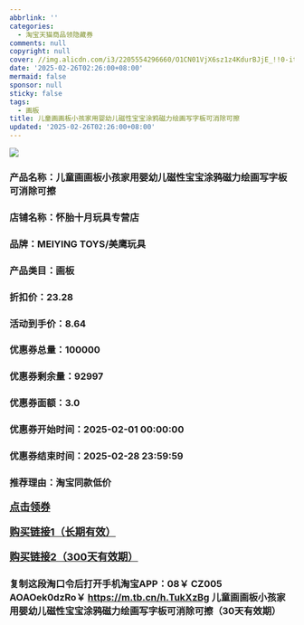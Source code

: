 ```yaml
---
abbrlink: ''
categories:
  - 淘宝天猫商品领隐藏券
comments: null
copyright: null
cover: //img.alicdn.com/i3/2205554296660/O1CN01VjX6sz1z4KdurBJjE_!!0-item_pic.jpg
date: '2025-02-26T02:26:00+08:00'
mermaid: false
sponsor: null
sticky: false
tags:
  - 画板
title: 儿童画画板小孩家用婴幼儿磁性宝宝涂鸦磁力绘画写字板可消除可擦
updated: '2025-02-26T02:26:00+08:00'
--- 
```


![](//img.alicdn.com/i3/2205554296660/O1CN01VjX6sz1z4KdurBJjE_!!0-item_pic.jpg)

### 产品名称：儿童画画板小孩家用婴幼儿磁性宝宝涂鸦磁力绘画写字板可消除可擦
### 店铺名称：怀胎十月玩具专营店
### 品牌：MEIYING TOYS/美鹰玩具
### 产品类目：画板
### 折扣价：23.28
### 活动到手价：8.64
### 优惠券总量：100000
### 优惠券剩余量：92997
### 优惠券面额：3.0
### 优惠券开始时间：2025-02-01 00:00:00	
### 优惠券结束时间：2025-02-28 23:59:59	
### 推荐理由：淘宝同款低价

<p style="font-size: 18px; font-weight: bold;">
  <a href="https://uland.taobao.com/coupon/edetail?e=VtaWhr0UT4WlhHvvyUNXZfh8CuWt5YH5OVuOuRD5gLJMmdsrkidbOWBzzpT26idJ%2FPzdj%2BDtIToIfQFZfyj9FKyEGJmoUSm2d7JJFijEkdktIav9wZc2v%2FUmuOqGW9p9hm43uhpRjBbyMW3eIAWKRa6LeGhgJY%2B%2F7NjcxRIBfQbVM%2Fe4LpP7Oq9ple94x%2FzCShl8PoUtfbSH3AOnPDblEVczc8NzSMFMl9JUUlFRIV%2BKKoz%2FahSTdjW6CW2SaWtRHsHfkY5nVlAaQcAM%2Fbtha3bECBq0OvJJrGcuGMy1vyEO2%2BdKlNeuj3zWduxX6gbnkC2QtrXGXzmxfCnjenKqnEwNBUbTsArs&traceId=2166d8db17407296732636749d133b&union_lens=lensId%3AOPT%401740729678%40212ab8b8_0df9_1954b92fc0e_7cff%4001%40eyJmbG9vcklkIjo3MzM1NH0ie" target="_blank">点击领券</a>
</p>
<p style="font-size: 18px; font-weight: bold;">
  <a href="https://s.click.taobao.com/t?e=m%3D2%26s%3DbJQwpLc4iWpw4vFB6t2Z2ueEDrYVVa64K7Vc7tFgwiHjf2vlNIV67kkfnVn6TwKdPfl2ZNdwIln3ID%2FV1RqsF4wnCJeELi4I%2FIEn%2BS1IjHAB0ghlTd7WlZVm%2FOAUUFw71qrpxiwMoCNxc1AtbZGVS6hoGoU4eEAQ1S1JMsnI7rbNEPXytV9ALoS4zvCRUrquvYuG9kywNUEbDyOUxAXUWv3f0gNSu6lXF7%2FJn%2Fu7e66MBDVtarDe%2F9C9LS9BAQKE1fbNtDX8GhxP7qa1tU3ZgS3jKrSQZrKg2Ri9Bm4jDHegZ4hAvgWL0Y3KLdLD2UzPrvS%2BSRhUp8IhhQs2DjqgEA%3D%3D" target="_blank">购买链接1（长期有效）</a>
</p>
<p style="font-size: 18px; font-weight: bold;">
  <a href="https://s.click.taobao.com/WrvvOYs" target="_blank">购买链接2（300天有效期）</a>
</p>

### 复制这段淘口令后打开手机淘宝APP：08￥ CZ005 AOAOek0dzRo￥ https://m.tb.cn/h.TukXzBg  儿童画画板小孩家用婴幼儿磁性宝宝涂鸦磁力绘画写字板可消除可擦（30天有效期）

